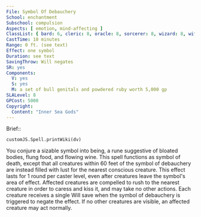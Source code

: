 ```yaml
---
File: Symbol Of Debauchery
School: enchantment
Subschool: compulsion
Aspects: [ emotion, mind-affecting ]
ClassList: { bard: 6, cleric: 8, oracle: 8, sorcerer: 8, wizard: 8, witch: 8 }
CastTime: 10 minutes
Range: 0 ft. (see text)
Effect: one symbol
Duration: see text
SavingThrow: Will negates
SR: yes
Components:
  V: yes
  S: yes
  M: a set of bull genitals and powdered ruby worth 5,000 gp
SLALevel: 8
GPCost: 5000
Copyright:
  Content: "Inner Sea Gods"
---
```

Brief:: 

```dataviewjs
customJS.Spell.printWiki(dv)
```

You conjure a sizable symbol into being, a rune suggestive of bloated bodies, flung food, and flowing wine. This spell functions as symbol of death, except that all creatures within 60 feet of the symbol of debauchery are instead filled with lust for the nearest conscious creature. This effect lasts for 1 round per caster level, even after creatures leave the symbol's area of effect. Affected creatures are compelled to rush to the nearest creature in order to caress and kiss it, and may take no other actions. Each creature receives a single Will save when the symbol of debauchery is triggered to negate the effect. If no other creatures are visible, an affected creature may act normally.

